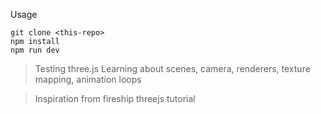 Usage
```
git clone <this-repo>
npm install
npm run dev
```



>Testing three.js
>Learning about scenes, camera, renderers, texture mapping, animation loops


>Inspiration from fireship threejs tutorial
